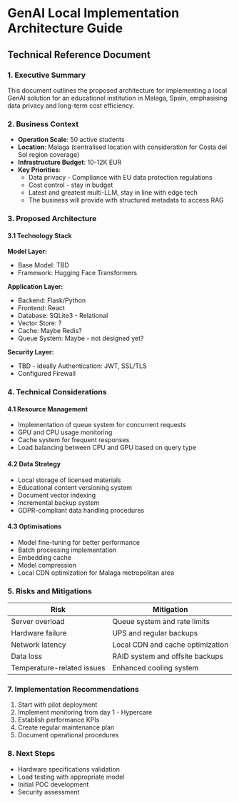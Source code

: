 # GenAI Local Implementation Architecture Guide
## Technical Reference Document

### 1. Executive Summary
This document outlines the proposed architecture for implementing a local GenAI solution for an educational institution in Malaga, Spain, emphasising data privacy and long-term cost efficiency.

### 2. Business Context
- **Operation Scale**: 50 active students
- **Location**: Malaga (centralised location with consideration for Costa del Sol region coverage)
- **Infrastructure Budget**: 10-12K EUR
- **Key Priorities**:
  - Data privacy - Compliance with EU data protection regulations
  - Cost control - stay in budget
  - Latest and greatest multi-LLM, stay in line with edge tech 
  - The business will provide with structured metadata to access RAG

### 3. Proposed Architecture

#### 3.1 Technology Stack

**Model Layer:**
- Base Model: TBD 
- Framework: Hugging Face Transformers

**Application Layer:**
- Backend: Flask/Python
- Frontend: React
- Database: SQLite3 - Relational 
- Vector Store: ?
- Cache: Maybe Redis?
- Queue System: Maybe - not designed yet?

**Security Layer:**
- TBD - ideally Authentication: JWT, SSL/TLS
- Configured Firewall


### 4. Technical Considerations

#### 4.1 Resource Management
- Implementation of queue system for concurrent requests
- GPU and CPU usage monitoring
- Cache system for frequent responses
- Load balancing between CPU and GPU based on query type

#### 4.2 Data Strategy
- Local storage of licensed materials
- Educational content versioning system
- Document vector indexing
- Incremental backup system
- GDPR-compliant data handling procedures

#### 4.3 Optimisations
- Model fine-tuning for better performance
- Batch processing implementation
- Embedding cache
- Model compression
- Local CDN optimization for Malaga metropolitan area

### 5. Risks and Mitigations

| Risk | Mitigation |
|--------|------------|
| Server overload | Queue system and rate limits |
| Hardware failure | UPS and regular backups |
| Network latency | Local CDN and cache optimization |
| Data loss | RAID system and offsite backups |
| Temperature-related issues | Enhanced cooling system |


### 7. Implementation Recommendations
1. Start with pilot deployment
2. Implement monitoring from day 1 - Hypercare
3. Establish performance KPIs
4. Create regular maintenance plan
5. Document operational procedures


### 8. Next Steps
- Hardware specifications validation
- Load testing with appropriate model
- Initial POC development
- Security assessment